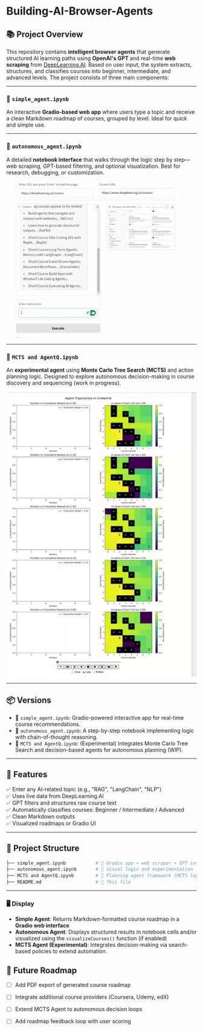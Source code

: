 # Building-AI-Browser-Agents

## 📚 Project Overview

This repository contains **intelligent browser agents** that generate structured AI learning paths using **OpenAI's GPT** and real-time **web scraping** from [DeepLearning.AI](https://www.deeplearning.ai/courses). Based on user input, the system extracts, structures, and classifies courses into beginner, intermediate, and advanced levels. The project consists of three main components:

---

### 🔹 `simple_agent.ipynb` 
An interactive **Gradio-based web app** where users type a topic and receive a clean Markdown roadmap of courses, grouped by level. Ideal for quick and simple use.

---

### 🔹 `autonomous_agent.ipynb` 
A detailed **notebook interface** that walks through the logic step by step—web scraping, GPT-based filtering, and optional visualization. Best for research, debugging, or customization.

![Autonomous Agent Demo](assets/autonomous_agent.gif)

---

### 🔹 `MCTS and AgentQ.ipynb`
An **experimental agent** using **Monte Carlo Tree Search (MCTS)** and action planning logic. Designed to explore autonomous decision-making in course discovery and sequencing (work in progress).

![MCTS Demo](assets/output.gif)

---

## 📦 Versions

- 🧩 `simple_agent.ipynb`: Gradio-powered interactive app for real-time course recommendations.
- 📒 `autonomous_agent.ipynb`: A step-by-step notebook implementing logic with chain-of-thought reasoning.
- 🔁 `MCTS and AgentQ.ipynb`: (Experimental) Integrates Monte Carlo Tree Search and decision-based agents for autonomous planning (WIP).

---

## 🚀 Features

✅ Enter any AI-related topic (e.g., "RAG", "LangChain", "NLP")  
✅ Uses live data from DeepLearning.AI  
✅ GPT filters and structures raw course text  
✅ Automatically classifies courses: Beginner / Intermediate / Advanced  
✅ Clean Markdown outputs  
✅ Visualized roadmaps or Gradio UI

---

## 📁 Project Structure

```bash
├── simple_agent.ipynb           # 🧩 Gradio app + web scraper + GPT integration
├── autonomous_agent.ipynb       # 📒 Visual logic and experimentation
├── MCTS and AgentQ.ipynb        # 🔁 Planning agent framework (MCTS logic)
├── README.md                    # 📘 This file
```
---

### 🖥️ Display  

- **Simple Agent**: Returns Markdown-formatted course roadmap in a **Gradio web interface**  
- **Autonomous Agent**: Displays structured results in notebook cells and/or visualized using the `visualizeCourses()` function (if enabled)
- **MCTS Agent (Experimental)**: Integrates decision-making via search-based policies to extend automation.


## 🌟 Future Roadmap

- [ ] Add PDF export of generated course roadmap  
- [ ] Integrate additional course providers (Coursera, Udemy, edX)  
- [ ] Extend MCTS Agent to autonomous decision loops  
- [ ] Add roadmap feedback loop with user scoring  

